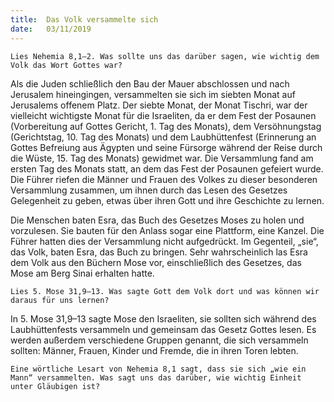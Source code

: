 ```yaml
---
title:  Das Volk versammelte sich
date:   03/11/2019
---
```



`Lies Nehemia 8,1–2. Was sollte uns das darüber sagen, wie wichtig dem Volk das Wort Gottes war?`

Als die Juden schließlich den Bau der Mauer abschlossen und nach Jerusalem hineingingen, versammelten sie sich im siebten Monat auf Jerusalems offenem Platz. Der siebte Monat, der Monat Tischri, war der vielleicht wichtigste Monat für die Israeliten, da er dem Fest der Posaunen (Vorbereitung auf Gottes Gericht, 1. Tag des Monats), dem Versöhnungstag (Gerichtstag, 10. Tag des Monats) und dem Laubhüttenfest (Erinnerung an Gottes Befreiung aus Ägypten und seine Fürsorge während der Reise durch die Wüste, 15. Tag des Monats) gewidmet war. Die Versammlung fand am ersten Tag des Monats statt, an dem das Fest der Posaunen gefeiert wurde. Die Führer riefen die Männer und Frauen des Volkes zu dieser besonderen Versammlung zusammen, um ihnen durch das Lesen des Gesetzes Gelegenheit zu geben, etwas über ihren Gott und ihre Geschichte zu lernen.

Die Menschen baten Esra, das Buch des Gesetzes Moses zu holen und vorzulesen. Sie bauten für den Anlass sogar eine Plattform, eine Kanzel. Die Führer hatten dies der Versammlung nicht aufgedrückt. Im Gegenteil, „sie“, das Volk, baten Esra, das Buch zu bringen. Sehr wahrscheinlich las Esra dem Volk aus den Büchern Mose vor, einschließlich des Gesetzes, das Mose am Berg Sinai erhalten hatte.

`Lies 5. Mose 31,9–13. Was sagte Gott dem Volk dort und was können wir daraus für uns lernen?`

In 5. Mose 31,9–13 sagte Mose den Israeliten, sie sollten sich während des Laubhüttenfests versammeln und gemeinsam das Gesetz Gottes lesen. Es werden außerdem verschiedene Gruppen genannt, die sich versammeln sollten: Männer, Frauen, Kinder und Fremde, die in ihren Toren lebten.

`Eine wörtliche Lesart von Nehemia 8,1 sagt, dass sie sich „wie ein Mann“ versammelten. Was sagt uns das darüber, wie wichtig Einheit unter Gläubigen ist?`